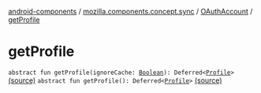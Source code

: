 [android-components](../../index.md) / [mozilla.components.concept.sync](../index.md) / [OAuthAccount](index.md) / [getProfile](./get-profile.md)

# getProfile

`abstract fun getProfile(ignoreCache: `[`Boolean`](https://kotlinlang.org/api/latest/jvm/stdlib/kotlin/-boolean/index.html)`): Deferred<`[`Profile`](../-profile/index.md)`>` [(source)](https://github.com/mozilla-mobile/android-components/blob/master/components/concept/sync/src/main/java/mozilla/components/concept/sync/OAuthAccount.kt#L23)
`abstract fun getProfile(): Deferred<`[`Profile`](../-profile/index.md)`>` [(source)](https://github.com/mozilla-mobile/android-components/blob/master/components/concept/sync/src/main/java/mozilla/components/concept/sync/OAuthAccount.kt#L24)
